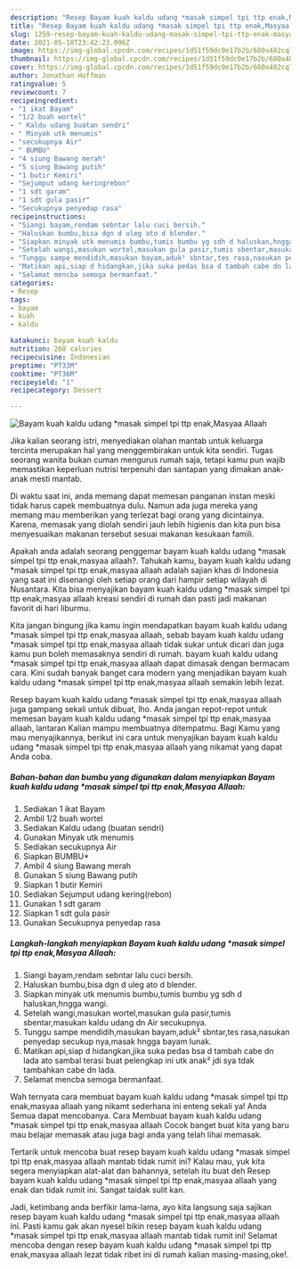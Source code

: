 ```yaml
---
description: "Resep Bayam kuah kaldu udang *masak simpel tpi ttp enak,Masyaa Allaah yang enak Untuk Jualan"
title: "Resep Bayam kuah kaldu udang *masak simpel tpi ttp enak,Masyaa Allaah yang enak Untuk Jualan"
slug: 1259-resep-bayam-kuah-kaldu-udang-masak-simpel-tpi-ttp-enak-masyaa-allaah-yang-enak-untuk-jualan
date: 2021-05-18T23:42:23.096Z
image: https://img-global.cpcdn.com/recipes/1d51f59dc0e17b2b/680x482cq70/bayam-kuah-kaldu-udang-masak-simpel-tpi-ttp-enakmasyaa-allaah-foto-resep-utama.jpg
thumbnail: https://img-global.cpcdn.com/recipes/1d51f59dc0e17b2b/680x482cq70/bayam-kuah-kaldu-udang-masak-simpel-tpi-ttp-enakmasyaa-allaah-foto-resep-utama.jpg
cover: https://img-global.cpcdn.com/recipes/1d51f59dc0e17b2b/680x482cq70/bayam-kuah-kaldu-udang-masak-simpel-tpi-ttp-enakmasyaa-allaah-foto-resep-utama.jpg
author: Jonathan Hoffman
ratingvalue: 5
reviewcount: 7
recipeingredient:
- "1 ikat Bayam"
- "1/2 buah wortel"
- " Kaldu udang buatan sendri"
- " Minyak utk menumis"
- "secukupnya Air"
- " BUMBU"
- "4 siung Bawang merah"
- "5 siung Bawang putih"
- "1 butir Kemiri"
- "Sejumput udang keringrebon"
- "1 sdt garam"
- "1 sdt gula pasir"
- "Secukupnya penyedap rasa"
recipeinstructions:
- "Siangi bayam,rendam sebntar lalu cuci bersih."
- "Haluskan bumbu,bisa dgn d uleg ato d blender."
- "Siapkan minyak utk menumis bumbu,tumis bumbu yg sdh d haluskan,hngga wangi."
- "Setelah wangi,masukan wortel,masukan gula pasir,tumis sbentar,masukan kaldu udang dn Air secukupnya."
- "Tunggu sampe mendidih,masukan bayam,aduk² sbntar,tes rasa,nasukan penyedap secukup nya,masak hngga bayam lunak."
- "Matikan api,siap d hidangkan,jika suka pedas bsa d tambah cabe dn lada ato sambal terasi buat pelengkap ini utk anak² jdi sya tdak tambahkan cabe dn lada."
- "Selamat mencba semoga bermanfaat."
categories:
- Resep
tags:
- bayam
- kuah
- kaldu

katakunci: bayam kuah kaldu 
nutrition: 268 calories
recipecuisine: Indonesian
preptime: "PT33M"
cooktime: "PT36M"
recipeyield: "1"
recipecategory: Dessert

---
```



![Bayam kuah kaldu udang *masak simpel tpi ttp enak,Masyaa Allaah](https://img-global.cpcdn.com/recipes/1d51f59dc0e17b2b/680x482cq70/bayam-kuah-kaldu-udang-masak-simpel-tpi-ttp-enakmasyaa-allaah-foto-resep-utama.jpg)

Jika kalian seorang istri, menyediakan olahan mantab untuk keluarga tercinta merupakan hal yang menggembirakan untuk kita sendiri. Tugas seorang  wanita bukan cuman mengurus rumah saja, tetapi kamu pun wajib memastikan keperluan nutrisi terpenuhi dan santapan yang dimakan anak-anak mesti mantab.

Di waktu  saat ini, anda memang dapat memesan panganan instan meski tidak harus capek membuatnya dulu. Namun ada juga mereka yang memang mau memberikan yang terlezat bagi orang yang dicintainya. Karena, memasak yang diolah sendiri jauh lebih higienis dan kita pun bisa menyesuaikan makanan tersebut sesuai makanan kesukaan famili. 



Apakah anda adalah seorang penggemar bayam kuah kaldu udang *masak simpel tpi ttp enak,masyaa allaah?. Tahukah kamu, bayam kuah kaldu udang *masak simpel tpi ttp enak,masyaa allaah adalah sajian khas di Indonesia yang saat ini disenangi oleh setiap orang dari hampir setiap wilayah di Nusantara. Kita bisa menyajikan bayam kuah kaldu udang *masak simpel tpi ttp enak,masyaa allaah kreasi sendiri di rumah dan pasti jadi makanan favorit di hari liburmu.

Kita jangan bingung jika kamu ingin mendapatkan bayam kuah kaldu udang *masak simpel tpi ttp enak,masyaa allaah, sebab bayam kuah kaldu udang *masak simpel tpi ttp enak,masyaa allaah tidak sukar untuk dicari dan juga kamu pun boleh memasaknya sendiri di rumah. bayam kuah kaldu udang *masak simpel tpi ttp enak,masyaa allaah dapat dimasak dengan bermacam cara. Kini sudah banyak banget cara modern yang menjadikan bayam kuah kaldu udang *masak simpel tpi ttp enak,masyaa allaah semakin lebih lezat.

Resep bayam kuah kaldu udang *masak simpel tpi ttp enak,masyaa allaah juga gampang sekali untuk dibuat, lho. Anda jangan repot-repot untuk memesan bayam kuah kaldu udang *masak simpel tpi ttp enak,masyaa allaah, lantaran Kalian mampu membuatnya ditempatmu. Bagi Kamu yang mau menyajikannya, berikut ini cara untuk menyajikan bayam kuah kaldu udang *masak simpel tpi ttp enak,masyaa allaah yang nikamat yang dapat Anda coba.

<!--inarticleads1-->

##### Bahan-bahan dan bumbu yang digunakan dalam menyiapkan Bayam kuah kaldu udang *masak simpel tpi ttp enak,Masyaa Allaah:

1. Sediakan 1 ikat Bayam
1. Ambil 1/2 buah wortel
1. Sediakan  Kaldu udang (buatan sendri)
1. Gunakan  Minyak utk menumis
1. Sediakan secukupnya Air
1. Siapkan  BUMBU*
1. Ambil 4 siung Bawang merah
1. Gunakan 5 siung Bawang putih
1. Siapkan 1 butir Kemiri
1. Sediakan Sejumput udang kering(rebon)
1. Gunakan 1 sdt garam
1. Siapkan 1 sdt gula pasir
1. Gunakan Secukupnya penyedap rasa




<!--inarticleads2-->

##### Langkah-langkah menyiapkan Bayam kuah kaldu udang *masak simpel tpi ttp enak,Masyaa Allaah:

1. Siangi bayam,rendam sebntar lalu cuci bersih.
1. Haluskan bumbu,bisa dgn d uleg ato d blender.
1. Siapkan minyak utk menumis bumbu,tumis bumbu yg sdh d haluskan,hngga wangi.
1. Setelah wangi,masukan wortel,masukan gula pasir,tumis sbentar,masukan kaldu udang dn Air secukupnya.
1. Tunggu sampe mendidih,masukan bayam,aduk² sbntar,tes rasa,nasukan penyedap secukup nya,masak hngga bayam lunak.
1. Matikan api,siap d hidangkan,jika suka pedas bsa d tambah cabe dn lada ato sambal terasi buat pelengkap ini utk anak² jdi sya tdak tambahkan cabe dn lada.
1. Selamat mencba semoga bermanfaat.




Wah ternyata cara membuat bayam kuah kaldu udang *masak simpel tpi ttp enak,masyaa allaah yang nikamt sederhana ini enteng sekali ya! Anda Semua dapat mencobanya. Cara Membuat bayam kuah kaldu udang *masak simpel tpi ttp enak,masyaa allaah Cocok banget buat kita yang baru mau belajar memasak atau juga bagi anda yang telah lihai memasak.

Tertarik untuk mencoba buat resep bayam kuah kaldu udang *masak simpel tpi ttp enak,masyaa allaah mantab tidak rumit ini? Kalau mau, yuk kita segera menyiapkan alat-alat dan bahannya, setelah itu buat deh Resep bayam kuah kaldu udang *masak simpel tpi ttp enak,masyaa allaah yang enak dan tidak rumit ini. Sangat taidak sulit kan. 

Jadi, ketimbang anda berfikir lama-lama, ayo kita langsung saja sajikan resep bayam kuah kaldu udang *masak simpel tpi ttp enak,masyaa allaah ini. Pasti kamu gak akan nyesel bikin resep bayam kuah kaldu udang *masak simpel tpi ttp enak,masyaa allaah mantab tidak rumit ini! Selamat mencoba dengan resep bayam kuah kaldu udang *masak simpel tpi ttp enak,masyaa allaah lezat tidak ribet ini di rumah kalian masing-masing,oke!.

